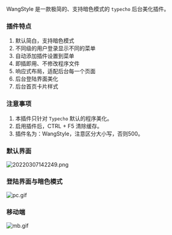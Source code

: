 WangStyle 是一款极简的、支持暗色模式的 `typecho` 后台美化插件。

### 插件特点

1. 默认简白，支持暗色模式
2. 不同级的用户登录显示不同的菜单
3. 自动添加插件设置到菜单
4. 即插即用、不修改程序文件
5. 响应式布局，适配后台每一个页面
6. 后台登陆界面美化
7. 后台首页卡片样式

### 注意事项

1. 本插件只针对 `Typecho` 默认的程序美化。
2. 启用插件后，CTRL + F5 清除缓存。
3. 插件名为：WangStyle，注意区分大小写，否则500。

### 默认界面
![20220307142249.png][1]

### 登陆界面与暗色模式
![pc.gif][2]

### 移动端
![mb.gif][3]


  [1]: https://cdn.jsdelivr.net/gh/dinphy/webpic@main/xwsir/usr/uploads/2022/03/1463560908.png
  [2]: https://cdn.jsdelivr.net/gh/dinphy/webpic@main/xwsir/usr/uploads/2022/03/1815896998.gif
  [3]: https://cdn.jsdelivr.net/gh/dinphy/webpic@main/xwsir/usr/uploads/2022/03/2109832222.gif
